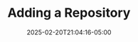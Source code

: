 ---
weight: 2
title: "Adding a Repository"
description: ""
icon: "article"
date: "2025-02-20T21:04:16-05:00"
lastmod: "2025-02-20T21:04:16-05:00"
toc: true
---